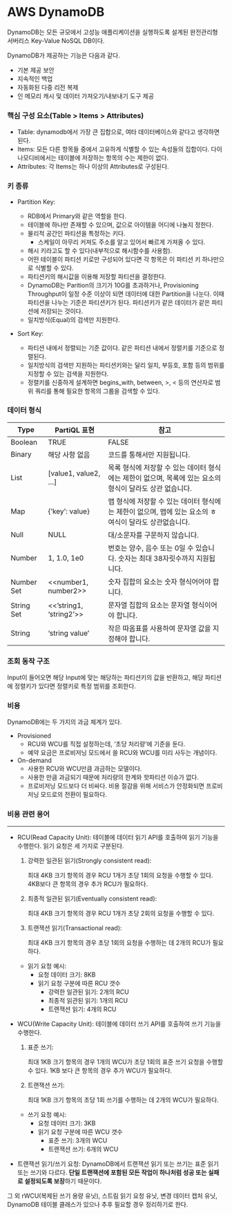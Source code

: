 # AWS DynamoDB

DynamoDB는 모든 규모에서 고성능 애플리케이션을 실행하도록 설계된 완전관리형 서버리스 Key-Value NoSQL DB이다.

DynamoDB가 제공하는 기능은 다음과 같다.

- 기본 제공 보안
- 지속적인 백업
- 자동화된 다중 리전 복제
- 인 메모리 캐시 및 데이터 가져오기/내보내기 도구 제공



### 핵심 구성 요소(Table > Items > Attributes)

- Table: dynamodb에서 가장 큰 집합으로, 여타 데이터베이스와 같다고 생각하면 된다.
- Items: 모든 다른 항목들 중에서 고유하게 식별할 수 있는 속성들의 집합이다. 다이나모디비에서는 테이블에 저장하는 항목의 수는 제한이 없다.
- Attributes: 각 Items는 하나 이상의 Attributes로 구성된다.



### 키 종류

- Partition Key:

    - RDB에서 Primary와 같은 역할을 한다.
    - 테이블에 하나만 존재할 수 있으며, 값으로 아이템을 어디에 나눌지 정한다.
    - 물리적 공간인 파티션을 특정하는 키다.
        - 스케일이 아무리 커져도 주소를 알고 있어서 빠르게 가져올 수 있다.
    - 해시 키라고도 할 수 있다(내부적으로 해시함수를 사용함).
    - 어떤 테이블이 파티션 키로만 구성되어 있다면 각 항목은 이 파티션 키 하나만으로 식별할 수 있다.
    - 파티션키의 해시값을 이용해 저장할 파티션을 결정한다.
    - DynamoDB는 Parition의 크기가 10G를 초과하거나, Provisioning Throughput이 일정 수준 이상이 되면 데이터에 대한 Partition을 나눈다. 이때 파티션을 나누는 기준은 파티션키가 된다. 파티션키가 같은 데이터가 같은 파티션에 저장되는 것이다.
    - 일치방식(Equal)의 검색만 지원한다.

- Sort Key:

    - 파티션 내에서 정렬되는 기준 값이다. 같은 파티션 내에서 정렬키를 기준으로 정렬된다.
    - 일치방식의 검색만 지원하는 파티션키와는 달리 일치, 부등호, 포함 등의 범위를 지정할 수 있는 검색을 지원한다.
    - 정렬키를 신중하게 설계하면 begins_with, between, >, < 등의 연산자로 범위 쿼리를 통해 필요한 항목의 그룹을 검색할 수 있다.

    

### 데이터 형식

| Type       | PartiQL 표현            | 참고                                                         |
| ---------- | ----------------------- | ------------------------------------------------------------ |
| Boolean    | TRUE                    | FALSE                                                        |
| Binary     | 해당 사항 없음          | 코드를 통해서만 지원됩니다.                                  |
| List       | [value1, value2, …]     | 목록 형식에 저장할 수 있는 데이터 형식에는 제한이 없으며, 목록에 있는 요소의 형식이 달라도 상관 없습니다. |
| Map        | {’key’: value}          | 맵 형식에 저장할 수 있는 데이터 형식에는 제한이 없으며, 맵에 있는 요소의 ㅎ여식이 달라도 상관없습니다. |
| Null       | NULL                    | 대/소문자를 구문하지 않습니다.                               |
| Number     | 1, 1.0, 1e0             | 번호는 양수, 음수 또는 0일 수 있습니다. 숫자는 최대 38자릿수까지 지원됩니다. |
| Number Set | <<number1, number2>>    | 숫자 집합의 요소는 숫자 형식어어야 합니다.                   |
| String Set | <<’string1, ‘string2’>> | 문자열 집합의 요소는 문자열 형식이어야 합니다.               |
| String     | ‘string value’          | 작은 따옴표를 사용하여 문자열 값을 지정해야 합니다.          |



### 조회 동작 구조

Input이 들어오면 해당 Input에 맞는 해당하는 파티션키의 값을 반환하고, 해당 파티션에 정렬키가 있다면 정렬키로 특정 범위를 조회한다.



### 비용

DynamoDB에는 두 가지의 과금 체계가 있다.

- Provisioned
    - RCU와 WCU를 직접 설정하는데, ‘초당 처리량’에 기준을 둔다.
    - 예약 요금은 프로비저닝 모드에서 쓸 RCU와 WCU를 미리 사두는 개념이다.
- On-demand
    - 사용한 RCU와 WCU만큼 과금하는 모델이다.
    - 사용한 만큼 과금되기 때문에 처리량의 한계와 핫파티션 이슈가 없다.
    - 프로비저닝 모드보다 더 비싸다. 비용 절감을 위해 서비스가 안정화되면 프로비저닝 모드로의 전환이 필요하다.



### 비용 관련 용어

------

- RCU(Read Capacity Unit): 테이블에 데이터 읽기 API를 호출하여 읽기 기능을 수행한다. 읽기 요청은 세 가지로 구분된다.

    1. 강력한 일관된 읽기(Strongly consistent read):

        최대 4KB 크기 항목의 경우 RCU 1개가 초당 1회의 요청을 수행할 수 있다. 4KB보다 큰 항목의 경우 추가 RCU가 필요하다.

    2. 최종적 일관된 읽기(Eventually consistent read):

        최대 4KB 크기 항목의 경우 RCU 1개가 초당 2회의 요청을 수행할 수 있다.

    3. 트랜잭션 읽기(Transactional read):

        최대 4KB 크기 항목의 경우 초당 1회의 요청을 수행하는 데 2개의 RCU가 필요하다.

    - 읽기 요청 예시:
        - 요청 데이터 크기: 8KB
        - 읽기 요청 구분에 따른 RCU 갯수
            - 강력한 일관된 읽기: 2개의 RCU
            - 최종적 읽관된 읽기: 1개의 RCU
            - 트랜잭션 읽기: 4개의 RCU

- WCU(Write Capacity Unit): 테이블에 데이터 쓰기 API를 호출하여 쓰기 기능을 수행한다.

    1. 표준 쓰기:

        최대 1KB 크기 항목의 경우 1개의 WCU가 초당 1회의 표준 쓰기 요청을 수행할 수 있다. 1KB 보다 큰 항목의 경우 추가 WCU가 필요하다.

    2. 트랜잭션 쓰기:

        최대 1KB 크기 항목의 초당 1회 쓰기를 수행하는 데 2개의 WCU가 필요하다.

    - 쓰기 요청 예시:
        - 요청 데이터 크기: 3KB
        - 읽기 요청 구분에 따른 WCU 갯수
            - 표준 쓰기: 3개의 WCU
            - 트랜잭션 쓰기: 6개의 WCU

- 트랜잭션 읽기/쓰기 요청: DynamoDB에서 트랜잭션 읽기 또는 쓰기는 표준 읽기 또는 쓰기와 다르다. **단일 트랜잭션에 포함된 모든 작업이 하나처럼 성공 또는 실패로 설정되도록 보장**하기 때문이다.

그 외 rWCU(복제된 쓰기 용량 유닛), 스트림 읽기 요청 유닛, 변경 데이터 캡처 유닛, DynamoDB 테이블 클래스가 있으나 추후 필요할 경우 정리하기로 한다.